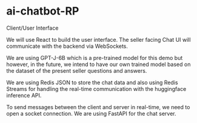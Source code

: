 # ai-chatbot-RP

Client/User Interface

We will use React to build the user interface. The seller facing Chat UI will communicate with the backend via WebSockets.

We are using GPT-J-6B which is a pre-trained model for this demo but however, in the future, we intend to have our own trained model based on the dataset of the present seller questions and answers.

We are using Redis JSON to store the chat data and also using Redis Streams for handling the real-time communication with the huggingface inference API.

To send messages between the client and server in real-time, we need to open a socket connection. We are using FastAPI for the chat server.

